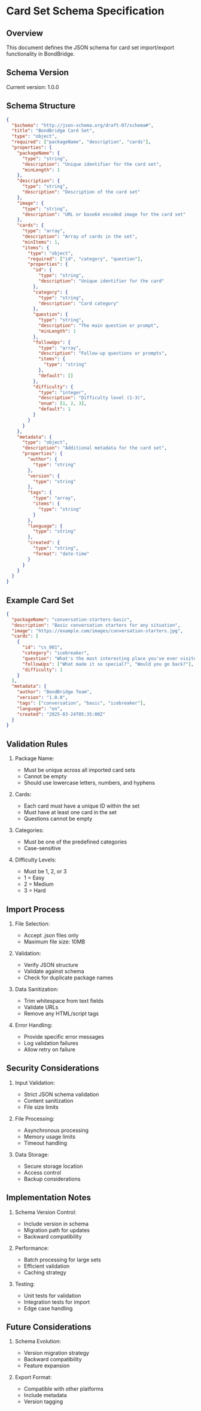# Card Set Schema Specification

## Overview

This document defines the JSON schema for card set import/export functionality in BondBridge.

## Schema Version

Current version: 1.0.0

## Schema Structure

```json
{
  "$schema": "http://json-schema.org/draft-07/schema#",
  "title": "BondBridge Card Set",
  "type": "object",
  "required": ["packageName", "description", "cards"],
  "properties": {
    "packageName": {
      "type": "string",
      "description": "Unique identifier for the card set",
      "minLength": 1
    },
    "description": {
      "type": "string",
      "description": "Description of the card set"
    },
    "image": {
      "type": "string",
      "description": "URL or base64 encoded image for the card set"
    },
    "cards": {
      "type": "array",
      "description": "Array of cards in the set",
      "minItems": 1,
      "items": {
        "type": "object",
        "required": ["id", "category", "question"],
        "properties": {
          "id": {
            "type": "string",
            "description": "Unique identifier for the card"
          },
          "category": {
            "type": "string",
            "description": "Card category"
          },
          "question": {
            "type": "string",
            "description": "The main question or prompt",
            "minLength": 1
          },
          "followUps": {
            "type": "array",
            "description": "Follow-up questions or prompts",
            "items": {
              "type": "string"
            },
            "default": []
          },
          "difficulty": {
            "type": "integer",
            "description": "Difficulty level (1-3)",
            "enum": [1, 2, 3],
            "default": 1
          }
        }
      }
    },
    "metadata": {
      "type": "object",
      "description": "Additional metadata for the card set",
      "properties": {
        "author": {
          "type": "string"
        },
        "version": {
          "type": "string"
        },
        "tags": {
          "type": "array",
          "items": {
            "type": "string"
          }
        },
        "language": {
          "type": "string"
        },
        "created": {
          "type": "string",
          "format": "date-time"
        }
      }
    }
  }
}
```

## Example Card Set

```json
{
  "packageName": "conversation-starters-basic",
  "description": "Basic conversation starters for any situation",
  "image": "https://example.com/images/conversation-starters.jpg",
  "cards": [
    {
      "id": "cs_001",
      "category": "icebreaker",
      "question": "What's the most interesting place you've ever visited?",
      "followUps": ["What made it so special?", "Would you go back?"],
      "difficulty": 1
    }
  ],
  "metadata": {
    "author": "BondBridge Team",
    "version": "1.0.0",
    "tags": ["conversation", "basic", "icebreaker"],
    "language": "en",
    "created": "2025-03-24T05:35:00Z"
  }
}
```

## Validation Rules

1. Package Name:

   - Must be unique across all imported card sets
   - Cannot be empty
   - Should use lowercase letters, numbers, and hyphens

2. Cards:

   - Each card must have a unique ID within the set
   - Must have at least one card in the set
   - Questions cannot be empty

3. Categories:

   - Must be one of the predefined categories
   - Case-sensitive

4. Difficulty Levels:
   - Must be 1, 2, or 3
   - 1 = Easy
   - 2 = Medium
   - 3 = Hard

## Import Process

1. File Selection:

   - Accept .json files only
   - Maximum file size: 10MB

2. Validation:

   - Verify JSON structure
   - Validate against schema
   - Check for duplicate package names

3. Data Sanitization:

   - Trim whitespace from text fields
   - Validate URLs
   - Remove any HTML/script tags

4. Error Handling:
   - Provide specific error messages
   - Log validation failures
   - Allow retry on failure

## Security Considerations

1. Input Validation:

   - Strict JSON schema validation
   - Content sanitization
   - File size limits

2. File Processing:

   - Asynchronous processing
   - Memory usage limits
   - Timeout handling

3. Data Storage:
   - Secure storage location
   - Access control
   - Backup considerations

## Implementation Notes

1. Schema Version Control:

   - Include version in schema
   - Migration path for updates
   - Backward compatibility

2. Performance:

   - Batch processing for large sets
   - Efficient validation
   - Caching strategy

3. Testing:
   - Unit tests for validation
   - Integration tests for import
   - Edge case handling

## Future Considerations

1. Schema Evolution:

   - Version migration strategy
   - Backward compatibility
   - Feature expansion

2. Export Format:
   - Compatible with other platforms
   - Include metadata
   - Version tagging
